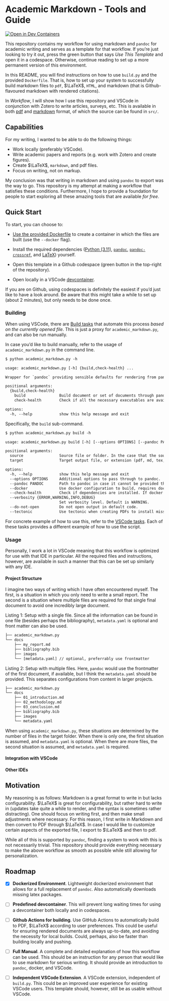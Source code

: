# Academic Markdown - Tools and Guide

[![Open in Dev
Containers](https://img.shields.io/static/v1?label=Dev%20Containers&message=Open&color=blue&logo=visualstudiocode)](https://vscode.dev/redirect?url=vscode://ms-vscode-remote.remote-containers/cloneInVolume?url=https://github.com/cochaviz/academic_markdown)

This repository contains my workflow for using markdown and `pandoc` for
academic writing and serves as a template for that workflow. If you’re
just looking to try it out, press the green button that says *Use This
Template* and open it in a codespace. Otherwise, continue reading to set
up a more permanent version of this environment.

In this README, you will find instructions on how to use `build.py` and
the provided `Dockerfile`. That is, how to set up your system to
successfully build markdown files to `pdf`, $\LaTeX$, `HTML`, and
markdown (that is Github-flavoured markdown with rendered citations).

In *Workflow*, I will show how I use this repository and VSCode in
conjunction with Zotero to write articles, surveys, etc. This is
available in both [pdf](./academic_markdown.pdf) and
[markdown](./academic_markdown.md) format, of which the source can be
found in `src/`.

## Capabilities

For my writing, I wanted to be able to do the following things:

- Work locally (preferably VSCode).
- Write academic papers and reports (e.g. work with Zotero and create
  figures).
- Create $\LaTeX$, `markdown`, and pdf files.
- Focus on writing, not on markup.

My conclusion was that writing in markdown and using `pandoc` to export
was the way to go. This repository is my attempt at making a workflow
that satisfies these conditions. Furthermore, I hope to provide a
foundation for people to start exploring all these amazing tools that
are available *for free*.

## Quick Start

To start, you can choose to:

- [Use the provided Dockerfile](https://www.docker.com/) to create a
  container in which the files are built (use the `--docker` flag).

- Install the required dependencies ([Python
  (3.11)](https://www.python.org/), [`pandoc`](https://pandoc.org/),
  [`pandoc-crossref`](https://github.com/lierdakil/pandoc-crossref), and
  [LaTeX](https://www.latex-project.or/)) yourself.

- Open this template in a Github codespace (green button in the
  top-right of the repository).

- Open locally in a VSCode
  [devcontainer](https://vscode.dev/redirect?url=vscode://ms-vscode-remote.remote-containers/cloneInVolume?url=https://github.com/cochaviz/academic_markdown).

If you are on Github, using codespaces is definitely the easiest if
you’d just like to have a look around. Be aware that this might take a
while to set up (about 2 minutes), but only needs to be done once.

### Building

When using VSCode, there are [Build
tasks](https://code.visualstudio.com/Docs/editor/tasks) that automate
this process *based on the currently opened file*. This is just a proxy
for `academic_markdown.py`, and can also be run manually.

In case you’d like to build manually, refer to the usage of
`academic_markdown.py` in the command line.

``` txt
$ python academic_markdown.py -h

usage: academic_markdown.py [-h] {build,check-health} ...

Wrapper for `pandoc` providing sensible defaults for rendering from pandoc-flavored markdown used in academic writing.

positional arguments:
  {build,check-health}
    build               Build document or set of documents through pandoc.
    check-health        Check if all the necessary executables are available and properly configured

options:
  -h, --help            show this help message and exit
```

Specifically, the `build` sub-command.

``` txt
$ python academic_markdown.py build -h

usage: academic_markdown.py build [-h] [--options OPTIONS] [--pandoc PANDOC] [--docker] [--check-health] [--verbosity {ERROR,WARNING,INFO,DEBUG}] [--do-not-open] [--tectonic] source target

positional arguments:
  source                Source file or folder. In the case that the source is a single file.
  target                Target output file, or extension (pdf, md, tex, etc.). Uses pandoc under the hood, so refer to their documentation for the options.

options:
  -h, --help            show this help message and exit
  --options OPTIONS     Additional options to pass through to pandoc.
  --pandoc PANDOC       Path to pandoc in case it cannot be provided through the PATH variable. Gets overridden if the --docker option is set.
  --docker              Use docker configuration to build, requires docker to be installed.
  --check-health        Check if dependencies are installed. If docker flag is set, it will only check whether docker requirement are met.
  --verbosity {ERROR,WARNING,INFO,DEBUG}
                        Set verbosity level. Default is WARNING.
  --do-not-open         Do not open output in default code.
  --tectonic            Use tectonic when creating PDFs to install missing packages on the fly. Is ignored when docker is used.
```

For concrete example of how to use this, refer to the [VSCode
tasks](.vscode/tasks.json). Each of these tasks provides a different
example of how to use the script.

### Usage

Personally, I work a lot in VSCode meaning that this workflow is
optimized for use with that IDE in particular. All the required files
and instructions, however, are available in such a manner that this can
be set up similarly with any IDE.

#### Project Structure

I imagine two ways of writing which I have often encountered myself. The
first, is a situation in which you only need to write a small report.
The second is a situation where multiple files are required for that
single final document to avoid one incredibly large document.

<div id="lst:single_file_setup" class="listing txt">

Listing 1: Setup with a single file. Since all the information can be
found in one file (besides perhaps the bibliography), `metadata.yaml` is
optional and front matter can also be used.

``` txt
├── academic_markdown.py
└── docs
    ├── my_report.md
    ├── bibliography.bib
    ├── images
    └── [metadata.yaml] // optional, preferrably use frontmatter
```

</div>

<div id="lst:multiple_file_setup" class="listing txt">

Listing 2: Setup with multiple files. Here, `pandoc` would use the
frontmatter of the first document, if available, but I think the
`metadata.yaml` should be provided. This separates configurations from
content in larger projects.

``` txt
├── academic_markdown.py
└── docs
    ├── 01_introduction.md
    ├── 02_methodology.md
    ├── 03_conclusion.md
    ├── bibliography.bib
    ├── images
    └── metadata.yaml
```

</div>

When using `academic_markdown.py`, these situations are determined by
the number of files in the target folder. When there is only one, the
first situation is assumed, and `metadata.yaml` is optional. When there
are more files, the second situation is assumed, and `metadata.yaml` is
required.

#### Integration with VSCode

#### Other IDEs

## Motivation

My reasoning is as follows: Markdown is a great format to write in but
lacks configurability. $\LaTeX$ is great for configurability, but rather
hard to write in (updates take quite a while to render, and the syntax
is sometimes rather distracting). One should focus on writing first, and
then make small adjustments where necessary. For this reason, I first
write in Markdown and then convert to PDF through $\LaTeX$. In case I
would like to customize certain aspects of the exported file, I export
to $\LaTeX$ and then to pdf.

While all of this is supported by `pandoc`, finding a system to work
with this is not necessarily trivial. This repository should provide
everything necessary to make the above workflow as smooth as possible
while still allowing for personalization.

## Roadmap

- [x] **Dockerized Environment**. Lightweight dockerized environment
  that allows for a full replacement of `pandoc`. Also automatically
  downloads missing latex packages.

- [ ] **Predefined devcontainer**. This will prevent long waiting times
  for using a devcontainer both locally and in codespaces.

- [ ] **Github Actions for building**. Use GitHub Actions to
  automatically build to PDF, $\LaTeX$ according to user preferences.
  This could be useful for ensuring rendered documents are always
  up-to-date, and avoiding the necessity for local builds. Could,
  perhaps, also be faster than building locally and pushing.

- [ ] **Full Manual**. A complete and detailed explanation of how this
  workflow can be used. This should be an instruction for any person
  that would like to use markdown for serious writing. It should provide
  an introduction to `pandoc`, docker, and VSCode.

- [ ] **Independent VSCode Extension**. A VSCode extension, independent
  of `build.py`. This could be an improved user experience for existing
  VSCode users. This template should, however, still be as usable
  without VSCode.
